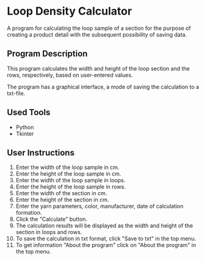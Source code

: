 # Loop Density Calculator
A program for calculating the loop sample of a section for the purpose of creating a product detail with the subsequent possibility of saving data.

## Program Description
This program calculates the width and height of the loop section and the rows, respectively, based on user-entered values.

The program has a graphical interface, a mode of saving the calculation to a txt-file.

## Used Tools
* Python
* Tkinter

## User Instructions
1. Enter the width of the loop sample in cm.
2. Enter the height of the loop sample in cm.
3. Enter the width of the loop sample in loops.
4. Enter the height of the loop sample in rows.
5. Enter the width of the section in cm.
6. Enter the height of the section in cm.
7. Enter the yarn parameters, color, manufacturer, date of calculation formation.
8. Click the "Calculate" button.
9. The calculation results will be displayed as the width and height of the section in loops and rows.
10. To save the calculation in txt format, click "Save to txt" in the top menu.
11. To get information "About the program" click on "About the program" in the top menu.